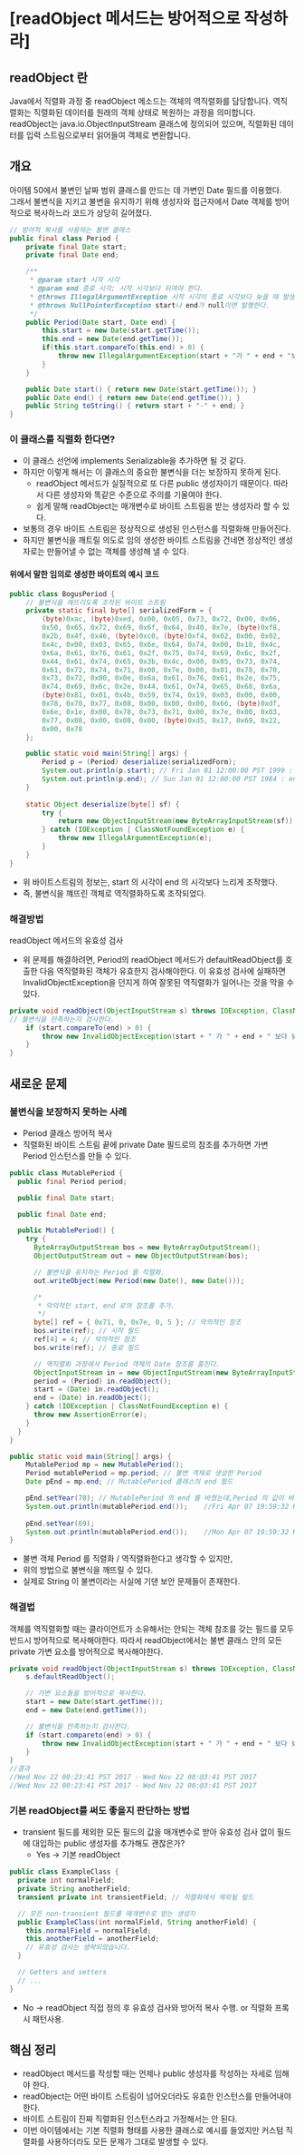 # [readObject 메서드는 방어적으로 작성하라]
## readObject 란
Java에서 직렬화 과정 중 readObject 메소드는 객체의 역직렬화를 담당합니다. 역직렬화는 직렬화된 데이터를 원래의 객체 상태로 복원하는 과정을 의미합니다. readObject는 java.io.ObjectInputStream 클래스에 정의되어 있으며, 직렬화된 데이터를 입력 스트림으로부터 읽어들여 객체로 변환합니다.

## 개요
아이템 50에서 불변인 날짜 범위 클래스를 만드는 데 가변인 Date 필드를 이용했다.</br>
그래서 불변식을 지키고 불변을 유지하기 위해 생성자와 접근자에서 Date 객체를 방어적으로 복사하느라 코드가 상당히 길어졌다.
```java
// 방어적 복사를 사용하는 불변 클래스
public final class Period {
    private final Date start;
    private final Date end;

    /**
     * @param start 시작 시각
     * @param end 종료 시각; 시작 시각보다 뒤여야 한다.
     * @throws IllegalArgumentException 시작 시각이 종료 시각보다 늦을 때 발생한다.
     * @throws NullPointerException start나 end가 null이면 발행한다.
     */
    public Period(Date start, Date end) {
        this.start = new Date(start.getTime());
        this.end = new Date(end.getTime());
        if(this.start.compareTo(this.end) > 0) {
            throw new IllegalArgumentException(start + "가 " + end + "보다 늦다.");
        }
    }

    public Date start() { return new Date(start.getTime()); }
    public Date end() { return new Date(end.getTime()); }
    public String toString() { return start + "-" + end; }
}
```
### 이 클래스를 직렬화 한다면?
- 이 클래스 선언에 implements Serializable을 추가하면 될 것 같다.
- 하지만 이렇게 해서는 이 클래스의 중요한 불변식을 더는 보장하지 못하게 된다.
  - readObject 메서드가 실질적으로 또 다른 public 생성자이기 때문이다. 따라서 다른 생성자와 똑같은 수준으로 주의를 기울여야 한다.
  - 쉽게 말해 readObject는 매개변수로 바이트 스트림을 받는 생성자라 할 수 있다.
- 보통의 경우 바이트 스트림은 정상적으로 생성된 인스턴스를 직렬화해 만들어진다.
- 하지만 불변식을 깨트릴 의도로 임의 생성한 바이트 스트림을 건네면 정상적인 생성자로는 만들어낼 수 없는 객체를 생성해 낼 수 있다.

#### 위에서 말한 임의로 생성한 바이트의 예시 코드
```java
public class BogusPeriod {
    // 불변식을 깨뜨리도록 조작된 바이트 스트림
    private static final byte[] serializedForm = {
        (byte)0xac, (byte)0xed, 0x00, 0x05, 0x73, 0x72, 0x00, 0x06,
        0x50, 0x65, 0x72, 0x69, 0x6f, 0x64, 0x40, 0x7e, (byte)0xf8,
        0x2b, 0x4f, 0x46, (byte)0xc0, (byte)0xf4, 0x02, 0x00, 0x02,
        0x4c, 0x00, 0x03, 0x65, 0x6e, 0x64, 0x74, 0x00, 0x10, 0x4c,
        0x6a, 0x61, 0x76, 0x61, 0x2f, 0x75, 0x74, 0x69, 0x6c, 0x2f,
        0x44, 0x61, 0x74, 0x65, 0x3b, 0x4c, 0x00, 0x05, 0x73, 0x74,
        0x61, 0x72, 0x74, 0x71, 0x00, 0x7e, 0x00, 0x01, 0x78, 0x70,
        0x73, 0x72, 0x00, 0x0e, 0x6a, 0x61, 0x76, 0x61, 0x2e, 0x75,
        0x74, 0x69, 0x6c, 0x2e, 0x44, 0x61, 0x74, 0x65, 0x68, 0x6a,
        (byte)0x81, 0x01, 0x4b, 0x59, 0x74, 0x19, 0x03, 0x00, 0x00,
        0x78, 0x70, 0x77, 0x08, 0x00, 0x00, 0x00, 0x66, (byte)0xdf,
        0x6e, 0x1e, 0x00, 0x78, 0x73, 0x71, 0x00, 0x7e, 0x00, 0x03,
        0x77, 0x08, 0x00, 0x00, 0x00, (byte)0xd5, 0x17, 0x69, 0x22,
        0x00, 0x78
    };

    public static void main(String[] args) {
        Period p = (Period) deserialize(serializedForm);
        System.out.println(p.start); // Fri Jan 01 12:00:00 PST 1999 : start 가 더 느리다.
        System.out.println(p.end); // Sun Jan 01 12:00:00 PST 1984 : end 가 더 이르다.
    }
    
    static Object deserialize(byte[] sf) {
        try {
            return new ObjectInputStream(new ByteArrayInputStream(sf)).readObject();
        } catch (IOException | ClassNotFoundException e) {
            throw new IllegalArgumentException(e);
        }
    }
}
```
- 위 바이트스트림의 정보는, start 의 시각이 end 의 시각보다 느리게 조작했다.
- 즉, 불변식을 꺠뜨린 객체로 역직렬화하도록 조작되었다.


### 해결방법
readObject 메서드의 유효성 검사
- 위 문제를 해결하려면, Period의 readObject 메서드가 defaultReadObject를 호출한 다음 역직렬화된 객체가 유효한지 검사해야한다. 이 유효성 검사에 실패하면 InvalidObjectException을 던지게 하여 잘못된 역직렬화가 일어나는 것을 막을 수 있다.
```java
private void readObject(ObjectInputStream s) throws IOException, ClassNotFoundException {
// 불변식을 만족하는지 검사한다.
    if (start.compareTo(end) > 0) {
        throw new InvalidObjectException(start + " 가 " + end + " 보다 늦다.");
    }
}
```

## 새로운 문제
### 불변식을 보장하지 못하는 사례
- Period 클래스 방어적 복사
- 직렬화된 바이트 스트림 끝에 private Date 필드로의 참조를 추가하면 가변 Period 인스턴스를 만들 수 있다.

```java
public class MutablePeriod {
  public final Period period;

  public final Date start;

  public final Date end;

  public MutablePeriod() {
    try {
      ByteArrayOutputStream bos = new ByteArrayOutputStream();
      ObjectOutputStream out = new ObjectOutputStream(bos);

      // 불변식을 유지하는 Period 를 직렬화.
      out.writeObject(new Period(new Date(), new Date()));

      /*
       * 악의적인 start, end 로의 참조를 추가.
       */
      byte[] ref = { 0x71, 0, 0x7e, 0, 5 }; // 악의적인 참조
      bos.write(ref); // 시작 필드
      ref[4] = 4; // 악의적인 참조
      bos.write(ref); // 종료 필드

      // 역직렬화 과정에서 Period 객체의 Date 참조를 훔친다.
      ObjectInputStream in = new ObjectInputStream(new ByteArrayInputStream(bos.toByteArray()));
      period = (Period) in.readObject();
      start = (Date) in.readObject();
      end = (Date) in.readObject();
    } catch (IOException | ClassNotFoundException e) {
      throw new AssertionError(e);
    }
  }
}
```
```java
public static void main(String[] args) {
    MutablePeriod mp = new MutablePeriod();
    Period mutablePeriod = mp.period; // 불변 객체로 생성한 Period
    Date pEnd = mp.end; // MutablePeriod 클래스의 end 필드

    pEnd.setYear(78); // MutablePeriod 의 end 를 바꿨는데,Period 의 값이 바뀐다.
    System.out.println(mutablePeriod.end());    //Fri Apr 07 19:59:32 KST 1978
        
    pEnd.setYear(69);
    System.out.println(mutablePeriod.end());    //Mon Apr 07 19:59:32 KST 1969
}
```
- 불변 객체 Period 를 직렬화 / 역직렬화한다고 생각할 수 있지만,
- 위의 방법으로 불변식을 깨뜨릴 수 있다.
- 실제로 String 이 불변이라는 사실에 기댄 보안 문제들이 존재한다.

### 해결법

객체를 역직렬화할 때는 클라이언트가 소유해서는 안되는 객체 참조를 갖는 필드를 모두 반드시 방어적으로 복사해야한다. 따라서 readObject에서는 불변 클래스 안의 모든 private 가변 요소를 방어적으로 복사해야한다.

```java
private void readObject(ObjectInputStream s) throws IOException, ClassNotFoundException {
    s.defaultReadObject();

    // 가변 요소들을 방어적으로 복사한다.
    start = new Date(start.getTime());
    end = new Date(end.getTime());

    // 불변식을 만족하는지 검사한다.
    if (start.compareto(end) > 0) {
        throw new InvalidObjectException(start + " 가 " + end + " 보다 늦다.");
    }
}
//결과 
//Wed Nov 22 00:23:41 PST 2017 - Wed Nov 22 00:@3:41 PST 2017
//Wed Nov 22 00:23:41 PST 2017 - Wed Nov 22 00:@3:41 PST 2017
```

### 기본 readObject를 써도 좋을지 판단하는 방법
- transient 필드를 제외한 모든 필드의 값을 매개변수로 받아 유효성 검사 없이 필드에 대입하는 public 생성자를 추가해도 괜찮은가?
  - Yes -> 기본 readObject
```java
public class ExampleClass {
  private int normalField;
  private String anotherField;
  transient private int transientField; // 직렬화에서 제외될 필드

  // 모든 non-transient 필드를 매개변수로 받는 생성자
  public ExampleClass(int normalField, String anotherField) {
    this.normalField = normalField;
    this.anotherField = anotherField;
    // 유효성 검사는 생략되었습니다.
  }

  // Getters and setters
  // ...
}
```
  - No -> readObject 직접 정의 후 유효성 검사와 방어적 복사 수행. or 직렬화 프록시 패턴사용.

## 핵심 정리
- readObject 메서드를 작성할 때는 언제나 public 생성자를 작성하는 자세로 임해야 한다.
- readObject는 어떤 바이트 스트림이 넘어오더라도 유효한 인스턴스를 만들어내야한다.
- 바이트 스트림이 진짜 직렬화된 인스턴스라고 가정해서는 안 된다.
- 이번 아이템에서는 기본 직렬화 형태를 사용한 클래스로 예시를 들었지만 커스텀 직렬화를 사용하더라도 모든 문제가 그대로 발생할 수 있다.
